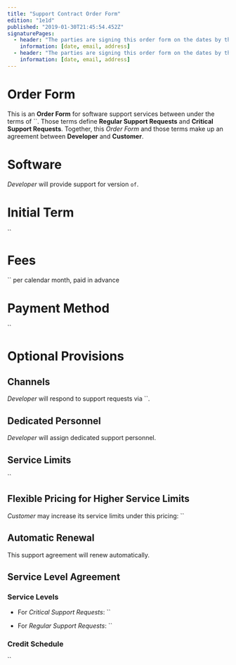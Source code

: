 ```yaml
---
title: "Support Contract Order Form"
edition: "1e1d"
published: "2019-01-30T21:45:54.452Z"
signaturePages:
  - header: "The parties are signing this order form on the dates by their signatures."
    information: [date, email, address]
  - header: "The parties are signing this order form on the dates by their signatures."
    information: [date, email, address]
---
```


# Order Form

This is an **Order Form** for software support services between under the terms of ``. Those terms define **Regular Support Requests** and **Critical Support Requests**. Together, this _Order Form_ and those terms make up an agreement between **Developer** and **Customer**.

# Software

_Developer_ will provide support for version `` of ``.

# Initial Term

``

# Fees

`` per calendar month, paid in advance

# Payment Method

``

# Optional Provisions

## Channels

_Developer_ will respond to support requests via ``.

## Dedicated Personnel

_Developer_ will assign dedicated support personnel.

## Service Limits

``

## Flexible Pricing for Higher Service Limits

_Customer_ may increase its service limits under this pricing: ``

## Automatic Renewal

This support agreement will renew automatically.

## Service Level Agreement

### Service Levels

- For _Critical Support Requests_: ``

- For _Regular Support Requests_: ``

### Credit Schedule

``
